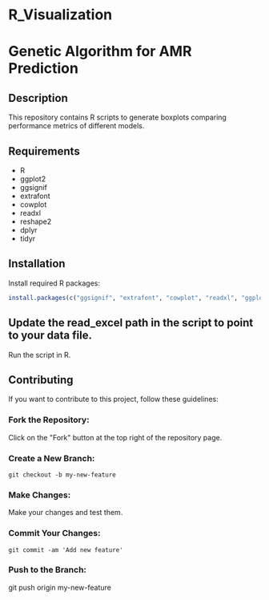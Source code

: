 # R_Visualization
# Genetic Algorithm for AMR Prediction

## Description
This repository contains R scripts to generate boxplots comparing performance metrics of different models.

## Requirements
- R
- ggplot2
- ggsignif
- extrafont
- cowplot
- readxl
- reshape2
- dplyr
- tidyr

## Installation
Install required R packages:

```r
install.packages(c("ggsignif", "extrafont", "cowplot", "readxl", "ggplot2", "reshape2", "dplyr", "tidyr"))

```
## Update the read_excel path in the script to point to your data file.
Run the script in R.

## Contributing
If you want to contribute to this project, follow these guidelines:

### Fork the Repository:
Click on the "Fork" button at the top right of the repository page.

### Create a New Branch:
```
git checkout -b my-new-feature
```
### Make Changes:
Make your changes and test them.

### Commit Your Changes:
```
git commit -am 'Add new feature'
```

### Push to the Branch:
git push origin my-new-feature

